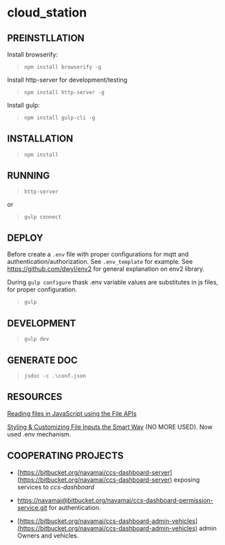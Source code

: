 # cloud_station

## PREINSTLLATION

Install browserify:

> `npm install browserify -g`

Install http-server for development/testing

> `npm install http-server -g`

Install gulp:

> `npm install gulp-cli -g`

## INSTALLATION

> `npm install`

## RUNNING

> `http-server`

or

> `gulp connect`

## DEPLOY

Before create a `.env` file with proper configurations for mqtt and authentication/authorization. See `.env_template` for example. See https://github.com/dwyl/env2 for general explanation on env2 library.

During `gulp configure` thask .env variable values are substitutes in js files, for proper configuration. 

> `gulp`

## DEVELOPMENT

> `gulp dev`

## GENERATE DOC

> `jsdoc -c .\conf.json`

## RESOURCES

[Reading files in JavaScript using the File APIs](https://www.html5rocks.com/en/tutorials/file/dndfiles/)

[Styling & Customizing File Inputs the Smart Way](https://tympanus.net/codrops/2015/09/15/styling-customizing-file-inputs-smart-way/) (NO MORE USED). Now used .env mechanism.

## COOPERATING PROJECTS

* [https://bitbucket.org/navamai/ccs-dashboard-server](https://bitbucket.org/navamai/ccs-dashboard-server) exposing services to *ccs-dashboard*

* [https://navamai@bitbucket.org/navamai/ccs-dashboard-permission-service.git](https://navamai@bitbucket.org/navamai/ccs-dashboard-permission-service.git) for authentication.

* [https://bitbucket.org/navamai/ccs-dashboard-admin-vehicles](https://bitbucket.org/navamai/ccs-dashboard-admin-vehicles) admin Owners and vehicles.



